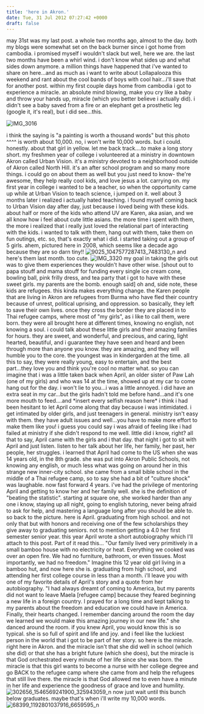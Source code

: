 ```yaml
---
title: 'here in Akron.'
date: Tue, 31 Jul 2012 07:27:42 +0000
draft: false
---
```


may 31st was my last post. a whole two months ago, almost to the day. both my blogs were somewhat set on the back burner since i got home from cambodia. i promised myself i wouldn't slack but well, here we are. the last two months have been a whirl wind. i don't know what sides up and what sides down anymore. a million things have happened that i've wanted to share on here...and as much as i want to write about Lollapalooza this weekend and rant about the cool bands of boys with cool hair...i'll save that for another post. within my first couple days home from cambodia i got to experience a miracle. an absolute mind blowing, make you cry like a baby and throw your hands up, miracle (which you better believe i actually did). i didn't see a baby saved from a fire or an elephant get a prosthetic leg (google it, it's real), but i did see...this.

![](http://jennajuby.files.wordpress.com/2012/07/img_3016.jpg "IMG_3016")

i think the saying is "a painting is worth a thousand words" but this photo ^^^^ is worth about 10,000. no, i won't write 10,000 words. but i could. honestly. about that girl in yellow. let me back track....to make a long story short. my freshmen year of college i volunteered at a ministry in downtown Akron called Urban Vision. it's a ministry devoted to a neighborhood outside of Akron called North Hill. it's an after school program and so many more things. i could go on about them as well but you just need to know- the're awesome, they help really cool kids, and love jesus a lot. carrying on. my first year in college i wanted to be a teacher, so when the opportunity came up while at Urban Vision to teach science, i jumped on it. well about 3 months later i realized i actually hated teaching. i found myself coming back to Urban Vision day after day, just because i loved being with these kids. about half or more of the kids who attend UV are Karen, aka asian, and we all know how i feel about cute little asians. the more time i spent with them, the more i realized that i really just loved the relational part of interacting with the kids. i wanted to talk with them, hang out with them, take them on fun outings, etc. so, that's exactly what i did. i started taking out a group of 5 girls. ahem, pictured here in 2008, which seems like a decade ago because they are so darn tiny!! ![](http://jennajuby.files.wordpress.com/2012/07/9025_1047577287413_7483130_n.jpg?w=300 "9025_1047577287413_7483130_n") and here's them last month. too cute. ![](http://jennajuby.files.wordpress.com/2012/07/img_3320.jpg?w=300 "IMG_3320") my goal in taking the girls out was to give them experiences they wouldn't have other wise. \[shout out to papa stouff and mama stouff for funding every single ice cream cone, bowling ball, pink frilly dress, and tea party that i got to have with these sweet girls. my parents are the bomb. enough said\] oh and, side note, these kids are refugees. this kinda makes everything change. the Karen people that are living in Akron are refugees from Burma who have fled their country because of unrest, political uprising, and oppression. so basically, they left to save their own lives. once they cross the border they are placed in to Thai refugee camps, where most of "my girls", as i like to call them, were born. they were all brought here at different times, knowing no english, not knowing a soul. i could talk about these little girls and their amazing families for hours. they are sweet, and wonderful, and precious, and caring, light hearted, beautiful, and i guarantee they have seen and heard and been through more than anyone you know. they are amazing, and they will humble you to the core. the youngest was in kindergarden at the time. all this to say, they were really young, easy to entertain, and the best part...they love you and think you're cool no matter what. so you can imagine that i was a little taken back when April, an older sister of Paw Lah (one of my girls) and who was 14 at the time, showed up at my car to come hang out for the day. i won't lie to you...i was a little annoyed. i did have an extra seat in my car...but the girls hadn't told me before hand...and it's one more mouth to feed....and \*insert every selfish reason here\* i think i had been hesitant to let April come along that day because i was intimidated. i get intimated by older girls, and just teenagers in general. ministry isn't easy with them. they have adult issues and well...you have to make more effort to make them like you! i guess you could say i was afraid of feeling like i had failed at ministry if she didn't respond to me well. little did i know, right? all that to say, April came with the girls and i that day. that night i got to sit with April and just listen. listen to her talk about her life, her family, her past, her people, her struggles. i learned that April had come to the US when she was 14 years old, in the 8th grade. she was put into Akron Public Schools, not knowing any english, or much less what was going on around her in this strange new inner-city school. she came from a small bible school in the middle of a Thai refugee camp, so to say she had a bit of "culture shock" was laughable. now fast forward 4 years. i've had the privilege of mentoring April and getting to know her and her family well. she is the definition of "beating the statistic". starting at square one, she worked harder than any one i know, staying up all night, going to english tutoring, never being afraid to ask for help, and mastering a language long after you should be able to. so back to the picture. here is April. graduating from high school. and not only that but with honors and receiving one of the few scholarships they give away to graduating seniors. not to mention getting a 4.0 her first semester senior year. this year April wrote a short autobiography which I'll attach to this post. Part of it read this... "Our family lived very primitively in a small bamboo house with no electricity or heat. Everything we cooked was over an open fire. We had no furniture, bathroom, or even tissues. Most importantly, we had no freedom." Imagine this 12 year old girl living in a bamboo hut, and now here she is. graduating from high school, and attending her first college course in less than a month. i'll leave you with one of my favorite details of April's story and a quote from her autobiography. "I had always dreamt of coming to America, but my parents did not want to leave Maela \[refugee camp\] because they feared beginning a new life in a foreign country. I prayed for a long time and kept talking to my parents about the freedom and education we could have in America. Finally, their hearts changed. I remember dancing around the room the day we learned we would make this amazing journey in our new life." she danced around the room. if you knew April, you would know this is so typical. she is so full of spirit and life and joy. and i feel like the luckiest person in the world that i got to be part of her story. so here is the miracle. right here in Akron. and the miracle isn't that she did well in school (which she did) or that she has a bright future (which she does), but the miracle is that God orchestrated every minute of her life since she was born. the miracle is that this girl wants to become a nurse with her college degree and go BACK to the refugee camp where she came from and help the refugees that still live there. the miracle is that God allowed me to even have a minute in her life and experience the goodness of grace and love and humility. ![](http://jennajuby.files.wordpress.com/2012/07/302656_1546569241900_325943059_n.jpg?w=204 "302656_1546569241900_325943059_n") now just wait until this bunch below graduates. maybe that's when i'll write my 10,000 words. ![](http://jennajuby.files.wordpress.com/2012/07/68399_1192801037916_6659595_n.jpg?w=225 "68399_1192801037916_6659595_n")